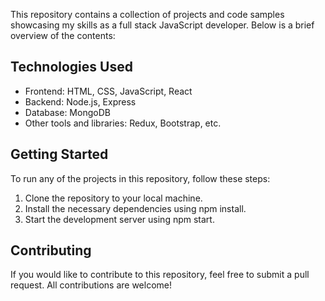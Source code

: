 

This repository contains a collection of projects and code samples showcasing my skills as a full stack JavaScript developer. Below is a brief overview of the contents:

## Technologies Used

- Frontend: HTML, CSS, JavaScript, React
- Backend: Node.js, Express
- Database: MongoDB
- Other tools and libraries: Redux, Bootstrap, etc.

## Getting Started

To run any of the projects in this repository, follow these steps:

1. Clone the repository to your local machine.
2. Install the necessary dependencies using npm install.
3. Start the development server using npm start.

## Contributing

If you would like to contribute to this repository, feel free to submit a pull request. All contributions are welcome!
